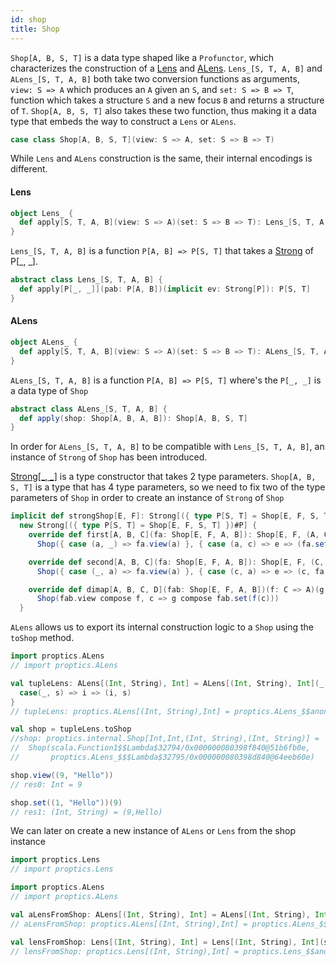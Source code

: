 ```yaml
---
id: shop
title: Shop
---
```


`Shop[A, B, S, T]` is a data type shaped like a `Profunctor`, which characterizes the construction of a <a href="/Proptics/docs/optics/lens" target="_blank">Lens</a> and <a href="/Proptics/docs/an-optics/an-iso" target="_blank">ALens</a>.
`Lens_[S, T, A, B]` and `ALens_[S, T, A, B]` both take two conversion functions as arguments,<br/> `view: S => A` which produces an `A` given an `S`, and `set: S => B => T`, function which takes a structure `S` and a new focus `B` and returns a structure of `T`.
`Shop[A, B, S, T]` also takes these two function, thus making it a data type that embeds the way to construct a `Lens` or `ALens`.

```scala
case class Shop[A, B, S, T](view: S => A, set: S => B => T)
```


While `Lens` and `ALens` construction is the same, their internal encodings is different.


#### Lens

```scala
object Lens_ {
  def apply[S, T, A, B](view: S => A)(set: S => B => T): Lens_[S, T, A, B]
}
```

`Lens_[S, T, A, B]` is a function `P[A, B] => P[S, T]` that takes a <a href="/Proptics/docs/profunctors/strong" target="_blank">Strong</a> of P[_, _].

```scala
abstract class Lens_[S, T, A, B] {
  def apply[P[_, _]](pab: P[A, B])(implicit ev: Strong[P]): P[S, T]
}
```

#### ALens

```scala
object ALens_ {
  def apply[S, T, A, B](view: S => A)(set: S => B => T): ALens_[S, T, A, B]
}
```

`ALens_[S, T, A, B]` is a function `P[A, B] => P[S, T]` where's the `P[_, _]` is a data type of `Shop`

```scala
abstract class ALens_[S, T, A, B] {
  def apply(shop: Shop[A, B, A, B]): Shop[A, B, S, T]
}
```

In order for `ALens_[S, T, A, B]` to be compatible with `Lens_[S, T, A, B]`, an instance of `Strong` of `Shop` has been
introduced.

<a href="/Proptics/docs/profunctors/strong" target="_blank">Strong[_, _]</a> is a type constructor that takes 2 type parameters. `Shop[A, B, S, T]` is a type that has 4 type parameters, so we need
to fix two of the type parameters of `Shop` in order to create an instance of `Strong` of `Shop`

```scala
implicit def strongShop[E, F]: Strong[({ type P[S, T] = Shop[E, F, S, T] })#P] =
  new Strong[({ type P[S, T] = Shop[E, F, S, T] })#P] {
    override def first[A, B, C](fa: Shop[E, F, A, B]): Shop[E, F, (A, C), (B, C)] =
      Shop({ case (a, _) => fa.view(a) }, { case (a, c) => e => (fa.set(a)(e), c) })

    override def second[A, B, C](fa: Shop[E, F, A, B]): Shop[E, F, (C, A), (C, B)] =
      Shop({ case (_, a) => fa.view(a) }, { case (c, a) => e => (c, fa.set(a)(e)) })

    override def dimap[A, B, C, D](fab: Shop[E, F, A, B])(f: C => A)(g: B => D): Shop[E, F, C, D] =
      Shop(fab.view compose f, c => g compose fab.set(f(c)))
  }
```

`ALens` allows us to export its internal construction logic to a `Shop` using the `toShop` method.

```scala
import proptics.ALens
// import proptics.ALens

val tupleLens: ALens[(Int, String), Int] = ALens[(Int, String), Int](_._1) { 
  case(_, s) => i => (i, s) 
}
// tupleLens: proptics.ALens[(Int, String),Int] = proptics.ALens_$$anon$12@28eb4316

val shop = tupleLens.toShop
//shop: proptics.internal.Shop[Int,Int,(Int, String),(Int, String)] = 
//  Shop(scala.Function1$$Lambda$32794/0x000000080398f840@51b6fb0e,
//       proptics.ALens_$$$Lambda$32795/0x000000080398d840@64eeb60e)

shop.view((9, "Hello"))
// res0: Int = 9

shop.set((1, "Hello"))(9)
// res1: (Int, String) = (9,Hello)
```

We can later on create a new instance of `ALens` or `Lens` from the shop instance

```scala
import proptics.Lens
// import proptics.Lens

import proptics.ALens
// import proptics.ALens

val aLensFromShop: ALens[(Int, String), Int] = ALens[(Int, String), Int](shop.view)(shop.set)
// aLensFromShop: proptics.ALens[(Int, String),Int] = proptics.ALens_$$anon$12@1e797afb

val lensFromShop: Lens[(Int, String), Int] = Lens[(Int, String), Int](shop.view)(shop.set)
// lensFromShop: proptics.Lens[(Int, String),Int] = proptics.Lens_$$anon$11@7f2ed0a1
```




